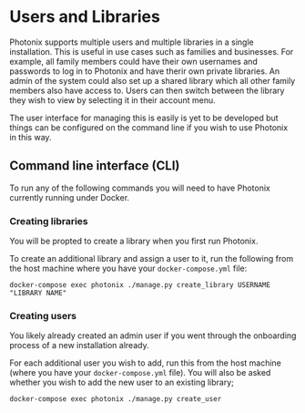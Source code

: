 # Users and Libraries

Photonix supports multiple users and multiple libraries in a single installation. This is useful in use cases such as families and businesses. For example, all family members could have their own usernames and passwords to log in to Photonix and have therir own private libraries. An admin of the system could also set up a shared library which all other family members also have access to. Users can then switch between the library they wish to view by selecting it in their account menu.

The user interface for managing this is easily is yet to be developed but things can be configured on the command line if you wish to use Photonix in this way.

## Command line interface (CLI)

To run any of the following commands you will need to have Photonix currently running under Docker.

### Creating libraries

You will be propted to create a library when you first run Photonix.

To create an additional library and assign a user to it, run the following from the host machine where you have your `docker-compose.yml` file:

    docker-compose exec photonix ./manage.py create_library USERNAME "LIBRARY NAME"

### Creating users

You likely already created an admin user if you went through the onboarding process of a new installation already.

For each additional user you wish to add, run this from the host machine (where you have your `docker-compose.yml` file). You will also be asked whether you wish to add the new user to an existing library;

    docker-compose exec photonix ./manage.py create_user
